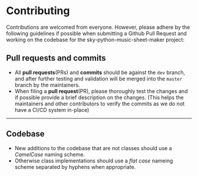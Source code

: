 # Contributing

Contributions are welcomed from everyone. However, please adhere by the following guidelines if possible when submitting a Github Pull Request and working on the codebase for the sky-python-music-sheet-maker project:

## Pull requests and commits

* All **pull requests**(PRs) and **commits** should be against the `dev` branch, and after further testing and validation will be merged into the `master` branch by the maintainers.
* When filing a **pull request**(PR), please thoroughly test the changes and if possible provide a brief description on the changes. (This helps the maintainers and other contributors to verify the commits as we do not have a CI/CD system in-place)

***

## Codebase

* New additions to the codebase that are not classes should use a *CamelCase* naming scheme.
* Otherwise class implementations should use a *flat case* nameing scheme separated by hyphens when appropriate.

